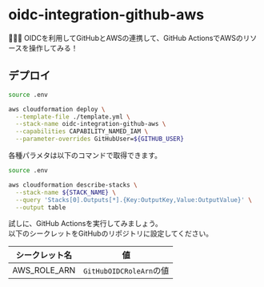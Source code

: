 # oidc-integration-github-aws

👺👺👺 OIDCを利用してGitHubとAWSの連携して、GitHub ActionsでAWSのリソースを操作してみる！  

## デプロイ

```bash
source .env

aws cloudformation deploy \
  --template-file ./template.yml \
  --stack-name oidc-integration-github-aws \
  --capabilities CAPABILITY_NAMED_IAM \
  --parameter-overrides GitHubUser=${GITHUB_USER}
```

各種パラメタは以下のコマンドで取得できます。  

```bash
source .env

aws cloudformation describe-stacks \
  --stack-name ${STACK_NAME} \
  --query 'Stacks[0].Outputs[*].{Key:OutputKey,Value:OutputValue}' \
  --output table
```

試しに、GitHub Actionsを実行してみましょう。  
以下のシークレットをGitHubのリポジトリに設定してください。  

| シークレット名 | 値 |
| --- | --- |
| AWS_ROLE_ARN | `GitHubOIDCRoleArn`の値 |
